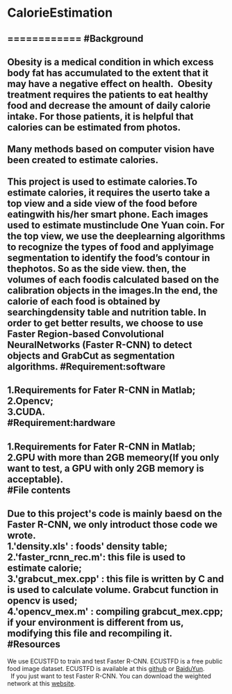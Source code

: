# CalorieEstimation
============
#Background
------
Obesity is a medical condition in which excess body fat has accumulated to the extent that it may have a negative effect on health.  Obesity treatment requires the patients to eat healthy food and decrease the amount of daily calorie intake. For those patients, it is helpful that calories can be estimated from photos.<br><br>Many methods based on computer vision have been created to estimate calories. <br><br>
This project is used to estimate calories.To estimate calories, it requires the userto take a top view and a side view of the food before eatingwith his/her smart phone. Each images used to estimate mustinclude One Yuan coin. For the top view, we use the deeplearning algorithms to recognize the types of food and applyimage segmentation to identify the food’s contour in thephotos. So as the side view. then, the volumes of each foodis calculated based on the calibration objects in the images.In the end, the calorie of each food is obtained by searchingdensity table and nutrition table. In order to get better results, we choose to use Faster Region-based Convolutional NeuralNetworks (Faster R-CNN) to detect objects and GrabCut as segmentation algorithms.
#Requirement:software
-----
1.Requirements for Fater R-CNN in Matlab;<br>
2.Opencv;<br>
3.CUDA.<br>
#Requirement:hardware
-----
1.Requirements for Fater R-CNN in Matlab;<br>
2.GPU with more than 2GB memeory(If you only want to test, a GPU with only 2GB memory is acceptable).<br>
#File contents
-----
Due to this project's code is mainly baesd on the Faster R-CNN, we only introduct those code we wrote.<br>
1.'density.xls' : foods' density table;<br>
2.'faster_rcnn_rec.m': this file is used to estimate calorie;<br>
3.'grabcut_mex.cpp' : this file is written by C and is used to calculate volume. Grabcut function in opencv is used;<br>
4.'opencv_mex.m' : compiling grabcut_mex.cpp; if your environment is different from us, modifying this file and recompiling it.<br>
#Resources
-----
We use ECUSTFD to train and test Faster R-CNN. ECUSTFD is a free public food image dataset. ECUSTFD is available at this [github](https://github.com/Liang-yc/ECUSTFD-resized-) or [BaiduYun](http://pan.baidu.com/s/1o8qDnXC). <br>  
If you just want to test Faster R-CNN. You can download the weighted network at this [website](http://pan.baidu.com/s/1pLEYCvL).
  
